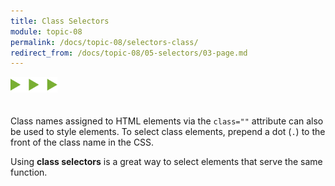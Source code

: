```yaml
---
title: Class Selectors
module: topic-08
permalink: /docs/topic-08/selectors-class/
redirect_from: /docs/topic-08/05-selectors/03-page.md
---
```


<img src="./../../../img/arrow-divider.svg" style="width: 75px; border: none; margin: 0px 0 20px 0" />

Class names assigned to HTML elements via the `class=""` attribute can also be used to style elements. To select class elements, prepend a dot (`.`) to the front of the class name in the CSS.

Using **class selectors** is a great way to select elements that serve the same function.


<div class="codepen-embed">
  <p data-height="600" data-theme-id="30567" data-slug-hash="eGXZZM" data-default-tab="css,result" data-user="Media-Ed-Online" data-embed-version="2" data-pen-title="[Topic-07]  CSS Selectors, Pt. 2" class="codepen"></p>
</div>
